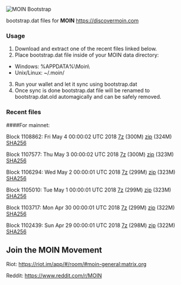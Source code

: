 ![MOIN Bootstrap](https://i.imgur.com/KjM1jMp.jpg)

bootstrap.dat files for **MOIN** https://discovermoin.com

### Usage

1. Download and extract one of the recent files linked below.
2. Place bootstrap.dat file inside of your MOIN data directory:
 - Windows: %APPDATA%\Moin\
 - Unix/Linux: ~/.moin/
3. Run your wallet and let it sync using bootstrap.dat
4. Once sync is done bootstrap.dat file will be renamed to bootstrap.dat.old automagically and can be safely removed.


### Recent files

####For mainnet:

Block 1108862: Fri May  4 00:00:02 UTC 2018 [7z](https://transfer.sh/MiPcK/bootstrap.dat.20180504.7z) (300M) [zip](https://transfer.sh/lLIuq/bootstrap.dat.20180504.zip) (324M) [SHA256](https://transfer.sh/c519h/sha256.txt)

Block 1107577: Thu May  3 00:00:02 UTC 2018 [7z](https://transfer.sh/ev08x/bootstrap.dat.20180503.7z) (300M) [zip](https://transfer.sh/ZhjK/bootstrap.dat.20180503.zip) (323M) [SHA256](https://transfer.sh/wuiAa/sha256.txt)

Block 1106294: Wed May  2 00:00:01 UTC 2018 [7z](https://transfer.sh/13xP0n/bootstrap.dat.20180502.7z) (299M) [zip](https://transfer.sh/V8VPB/bootstrap.dat.20180502.zip) (323M) [SHA256](https://transfer.sh/14ClPe/sha256.txt)

Block 1105010: Tue May  1 00:00:01 UTC 2018 [7z](https://transfer.sh/VHxut/bootstrap.dat.20180501.7z) (299M) [zip](https://transfer.sh/10tgQ3/bootstrap.dat.20180501.zip) (323M) [SHA256](https://transfer.sh/oEvs8/sha256.txt)

Block 1103717: Mon Apr 30 00:00:01 UTC 2018 [7z](https://transfer.sh/izoga/bootstrap.dat.20180430.7z) (299M) [zip](https://transfer.sh/7dVN6/bootstrap.dat.20180430.zip) (322M) [SHA256](https://transfer.sh/Iy5cf/sha256.txt)

Block 1102439: Sun Apr 29 00:00:01 UTC 2018 [7z](https://transfer.sh/BNodX/bootstrap.dat.20180429.7z) (298M) [zip](https://transfer.sh/g4sCD/bootstrap.dat.20180429.zip) (322M) [SHA256](https://transfer.sh/vX4TO/sha256.txt)

## Join the MOIN Movement

Riot: https://riot.im/app/#/room/#moin-general:matrix.org

Reddit: https://www.reddit.com/r/MOIN
